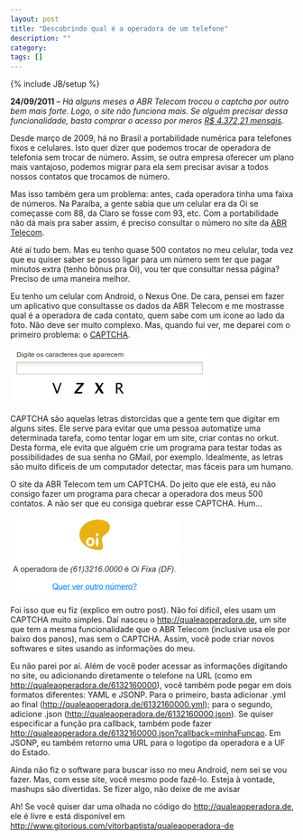 ```yaml
---
layout: post
title: "Descobrindo qual é a operadora de um telefone"
description: ""
category: 
tags: []
---
```

{% include JB/setup %}

**24/09/2011** – _Há alguns meses a ABR Telecom trocou o captcha por outro bem
mais forte. Logo, o site não funciona mais. Se alguém precisar dessa
funcionalidade, basta comprar o acesso por meros [R$ 4.372,21
mensais](/assets/media/ABRTelecom-20110413-v1.4.pdf)._

Desde março de 2009, há no Brasil a portabilidade numérica para telefones fixos
e celulares. Isto quer dizer que podemos trocar de operadora de telefonia sem
trocar de número. Assim, se outra empresa oferecer um plano mais vantajoso,
podemos migrar para ela sem precisar avisar a todos nossos contatos que
trocamos de número.

Mas isso também gera um problema: antes, cada operadora tinha uma faixa de
números. Na Paraíba, a gente sabia que um celular era da Oi se começasse com
88, da Claro se fosse com 93, etc. Com a portabilidade não dá mais pra saber
assim, é preciso consultar o número no site da [ABR
Telecom](http://consultanumero.abr.net.br:8080/consultanumero).

Até aí tudo bem. Mas eu tenho quase 500 contatos no meu celular, toda vez que
eu quiser saber se posso ligar para um número sem ter que pagar minutos extra
(tenho bônus pra Oi), vou ter que consultar nessa página? Preciso de uma
maneira melhor.

Eu tenho um celular com Android, o Nexus One. De cara, pensei em fazer um
aplicativo que consultasse os dados da ABR Telecom e me mostrasse qual é a
operadora de cada contato, quem sabe com um ícone ao lado da foto. Não deve ser
muito complexo. Mas, quando fui ver, me deparei com o primeiro problema: o
[CAPTCHA](http://pt.wikipedia.org/wiki/Captcha).

![Captcha da ABR Telecom](/assets/media/captcha-abr.png)

CAPTCHA são aquelas letras distorcidas que a gente tem que digitar em alguns
sites. Ele serve para evitar que uma pessoa automatize uma determinada tarefa,
como tentar logar em um site, criar contas no orkut. Desta forma, ele evita que
alguém crie um programa para testar todas as possibilidades de sua senha no
GMail, por exemplo. Idealmente, as letras são muito difíceis de um computador
detectar, mas fáceis para um humano.

O site da ABR Telecom tem um CAPTCHA. Do jeito que ele está, eu não consigo
fazer um programa para checar a operadora dos meus 500 contatos. A não ser que
eu consiga quebrar esse CAPTCHA. Hum…

![qualeaoperadora.de](/assets/media/qualeaoperadora.png)

Foi isso que eu fiz (explico em outro post). Não foi difícil, eles usam um
CAPTCHA muito simples. Daí nasceu o http://qualeaoperadora.de, um site que tem
a mesma funcionalidade que o ABR Telecom (inclusive usa ele por baixo dos
panos), mas sem o CAPTCHA. Assim, você pode criar novos softwares e sites
usando as informações do meu.

Eu não parei por aí. Além de você poder acessar as informações digitando no
site, ou adicionando diretamente o telefone na URL (como em
http://qualeaoperadora.de/6132160000), você também pode pegar em dois formatos
diferentes: YAML e JSONP. Para o primeiro, basta adicionar .yml ao final
(http://qualeaoperadora.de/6132160000.yml); para o segundo, adicione .json
(http://qualeaoperadora.de/6132160000.json). Se quiser especificar a função pra
callback, também pode fazer
http://qualeaoperadora.de/6132160000.json?callback=minhaFuncao. Em JSONP, eu
também retorno uma URL para o logotipo da operadora e a UF do Estado.

Ainda não fiz o software para buscar isso no meu Android, nem sei se vou fazer.
Mas, com esse site, você mesmo pode fazê-lo. Esteja à vontade, mashups são
divertidas. Se fizer algo, não deixe de me avisar 

Ah! Se você quiser dar uma olhada no código do http://qualeaoperadora.de, ele é
livre e está disponível em
http://www.gitorious.com/vitorbaptista/qualeaoperadora-de
